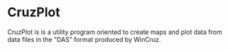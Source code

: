 # CruzPlot
CruzPlot is is a utility program oriented to create maps and plot data from data files in the "DAS" format produced by WinCruz.
